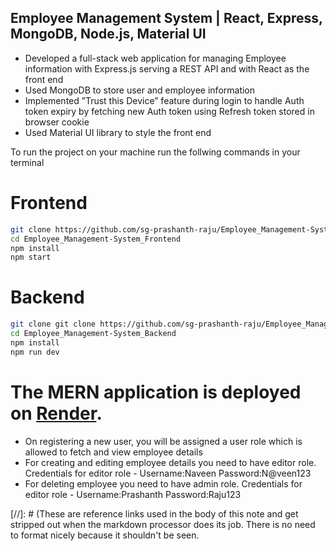 ## Employee Management System | React, Express, MongoDB, Node.js, Material UI

- Developed a full-stack web application for managing Employee information with Express.js serving a REST API and with React as the front end
- Used MongoDB to store user and employee information
- Implemented ”Trust this Device” feature during login to handle Auth token expiry by fetching new Auth token using Refresh token stored in browser cookie
- Used Material UI library to style the front end

To run the project on your machine run the follwing commands in your terminal

# Frontend
```sh
git clone https://github.com/sg-prashanth-raju/Employee_Management-System_Frontend
cd Employee_Management-System_Frontend
npm install
npm start
```

# Backend
```sh
git clone git clone https://github.com/sg-prashanth-raju/Employee_Management-System_Backend
cd Employee_Management-System_Backend
npm install
npm run dev
```

# The MERN application is deployed on [Render].
- On registering a new user, you will be assigned a user role which is allowed to fetch and view employee details
- For creating and editing employee details you need to have editor role. Credentials for editor role - Username:Naveen Password:N@veen123
- For deleting employee you need to have admin role. Credentials for editor role - Username:Prashanth Password:Raju123

[//]: # (These are reference links used in the body of this note and get stripped out when the markdown processor does its job. There is no need to format nicely because it shouldn't be seen.

   [Render]: <https://employeemanagementsystem-4qjp.onrender.com>
